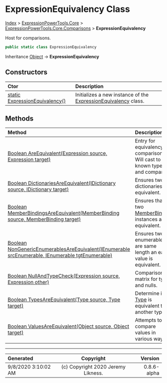 ﻿# ExpressionEquivalency Class

[Index](../index.md) > [ExpressionPowerTools.Core](ExpressionPowerTools.Core.a.md) > [ExpressionPowerTools.Core.Comparisons](ExpressionPowerTools.Core.Comparisons.n.md) > **ExpressionEquivalency**

Host for comparisons.

```csharp
public static class ExpressionEquivalency
```

Inheritance [Object](https://docs.microsoft.com/dotnet/api/system.object) → **ExpressionEquivalency**

## Constructors

| Ctor | Description |
| :-- | :-- |
| [static ExpressionEquivalency()](ExpressionPowerTools.Core.Comparisons.ExpressionEquivalency.ctor.md#static-expressionequivalency) | Initializes a new instance of the [ExpressionEquivalency](ExpressionPowerTools.Core.Comparisons.ExpressionEquivalency.cs.md) class. |
## Methods

| Method | Description |
| :-- | :-- |
| [Boolean AreEquivalent(Expression source, Expression target)](ExpressionPowerTools.Core.Comparisons.ExpressionEquivalency.AreEquivalent.m.md) | Entry for equivalency comparisons. Will cast to            known types and compare. |
| [Boolean DictionariesAreEquivalent(IDictionary source, IDictionary target)](ExpressionPowerTools.Core.Comparisons.ExpressionEquivalency.DictionariesAreEquivalent.m.md) | Ensures two dictionaries are equivalent. |
| [Boolean MemberBindingsAreEquivalent(MemberBinding source, MemberBinding target)](ExpressionPowerTools.Core.Comparisons.ExpressionEquivalency.MemberBindingsAreEquivalent.m.md) | Ensures that two [MemberBinding](https://docs.microsoft.com/dotnet/api/system.linq.expressions.memberbinding) instances are equivalent. |
| [Boolean NonGenericEnumerablesAreEquivalent(IEnumerable srcEnumerable, IEnumerable tgtEnumerable)](ExpressionPowerTools.Core.Comparisons.ExpressionEquivalency.NonGenericEnumerablesAreEquivalent.m.md) | Ensures two enumerables are same length an each value is equivalent. |
| [Boolean NullAndTypeCheck(Expression source, Expression other)](ExpressionPowerTools.Core.Comparisons.ExpressionEquivalency.NullAndTypeCheck.m.md) | Comparison matrix for types and nulls. |
| [Boolean TypesAreEquivalent(Type source, Type target)](ExpressionPowerTools.Core.Comparisons.ExpressionEquivalency.TypesAreEquivalent.m.md) | Determine if a [Type](https://docs.microsoft.com/dotnet/api/system.type) is equivalent to another type. |
| [Boolean ValuesAreEquivalent(Object source, Object target)](ExpressionPowerTools.Core.Comparisons.ExpressionEquivalency.ValuesAreEquivalent.m.md) | Attempts to compare values in various ways. |

---

| Generated | Copyright | Version |
| :-- | :-: | --: |
| 9/8/2020 3:10:02 AM | (c) Copyright 2020 Jeremy Likness. | 0.8.6-alpha |
